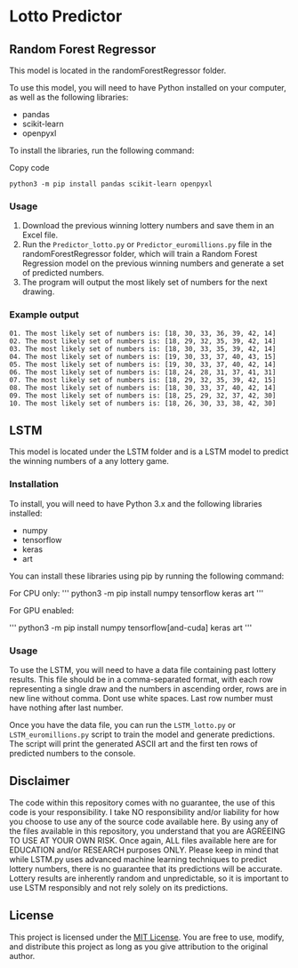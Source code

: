
# Lotto Predictor

## Random Forest Regressor

This model is located in the randomForestRegressor folder.

To use this model, you will need to have Python installed on your computer, as well as the following libraries:

-   pandas
-   scikit-learn
-   openpyxl

To install the libraries, run the following command:

Copy code

`python3 -m pip install pandas scikit-learn openpyxl` 

### Usage

1.  Download the previous winning lottery numbers and save them in an Excel file.
2.  Run the `Predictor_lotto.py` or `Predictor_euromillions.py` file in the randomForestRegressor folder, which will train a Random Forest Regression model on the previous winning numbers and generate a set of predicted numbers.
3.  The program will output the most likely set of numbers for the next drawing.

### Example output

```
01. The most likely set of numbers is: [18, 30, 33, 36, 39, 42, 14]
02. The most likely set of numbers is: [18, 29, 32, 35, 39, 42, 14]
03. The most likely set of numbers is: [18, 30, 33, 35, 39, 42, 14]
04. The most likely set of numbers is: [19, 30, 33, 37, 40, 43, 15]
05. The most likely set of numbers is: [19, 30, 33, 37, 40, 42, 14]
06. The most likely set of numbers is: [18, 24, 28, 31, 37, 41, 31]
07. The most likely set of numbers is: [18, 29, 32, 35, 39, 42, 15]
08. The most likely set of numbers is: [18, 30, 33, 37, 40, 42, 14]
09. The most likely set of numbers is: [18, 25, 29, 32, 37, 42, 30]
10. The most likely set of numbers is: [18, 26, 30, 33, 38, 42, 30]
```

## LSTM

This model is located under the LSTM folder and is a LSTM model to predict the winning numbers of a any lottery game.

### Installation

To install, you will need to have Python 3.x and the following libraries installed:
- numpy
- tensorflow
- keras
- art

You can install these libraries using pip by running the following command:

For CPU only: 
'''
    python3 -m pip install numpy tensorflow keras art
'''

For GPU enabled:

'''
    python3 -m pip install numpy tensorflow[and-cuda] keras art
'''



### Usage

To use the LSTM, you will need to have a data file containing past lottery results. This file should be in a comma-separated format, with each row representing a single draw and the numbers in ascending order, rows are in new line without comma. Dont use white spaces. Last row number must have nothing after last number.

Once you have the data file, you can run the `LSTM_lotto.py` or `LSTM_euromillions.py` script to train the model and generate predictions. The script will print the generated ASCII art and the first ten rows of predicted numbers to the console.

## Disclaimer

The code within this repository comes with no guarantee, the use of this code is your responsibility. I take NO responsibility and/or liability for how you choose to use any of the source code available here. By using any of the files available in this repository, you understand that you are AGREEING TO USE AT YOUR OWN RISK. Once again, ALL files available here are for EDUCATION and/or RESEARCH purposes ONLY.
Please keep in mind that while LSTM.py uses advanced machine learning techniques to predict lottery numbers, there is no guarantee that its predictions will be accurate. Lottery results are inherently random and unpredictable, so it is important to use LSTM responsibly and not rely solely on its predictions.

## License

This project is licensed under the [MIT License](https://opensource.org/licenses/MIT). You are free to use, modify, and distribute this project as long as you give attribution to the original author.
